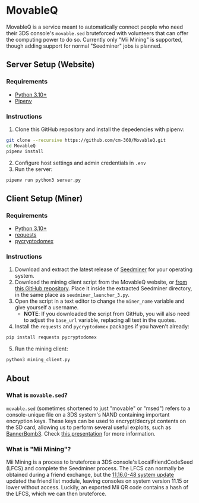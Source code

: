 # MovableQ

MovableQ is a service meant to automatically connect people who need their 3DS console's `movable.sed` bruteforced with volunteers that can offer the computing power to do so. Currently only "Mii Mining" is supported, though adding support for normal "Seedminer" jobs is planned.


## Server Setup (Website)

### Requirements

- [Python 3.10+](https://www.python.org/)
- [Pipenv](https://pypi.org/project/pipenv/)

### Instructions

1. Clone this GitHub repository and install the depedencies with pipenv:
```bash
git clone --recursive https://github.com/cm-360/MovableQ.git
cd MovableQ
pipenv install
```
2. Configure host settings and admin credentials in `.env`
3. Run the server:
```bash
pipenv run python3 server.py
```


## Client Setup (Miner)

### Requirements

- [Python 3.10+](https://www.python.org/)
- [requests](https://pypi.org/project/requests/)
- [pycryptodomex](https://pypi.org/project/pycryptodomex/)

### Instructions

1. Download and extract the latest release of [Seedminer](https://github.com/zoogie/seedminer/releases) for your operating system.
2. Download the mining client script from the MovableQ website, or [from this GitHub repository](./templates/mining_client.py). Place it inside the extracted Seedminer directory, in the same place as `seedminer_launcher_3.py`.
3. Open the script in a text editor to change the `miner_name` variable and give yourself a username.
   - **NOTE**: If you downloaded the script from GitHub, you will also need to adjust the `base_url` variable, replacing all text in the quotes.
4. Install the `requests` and `pycryptodomex` packages if you haven't already:
```bash
pip install requests pycryptodomex
```
5. Run the mining client:
```bash
python3 mining_client.py
```


## About

### What is `movable.sed`?
`movable.sed` (sometimes shortened to just "movable" or "msed") refers to a console-unique file on a 3DS system's NAND containing important encryption keys. These keys can be used to encrypt/decrypt contents on the SD card, allowing us to perform several useful exploits, such as [BannerBomb3](https://github.com/zoogie/Bannerbomb3). Check [this presentation](https://zoogie.github.io/web/34%E2%85%95c3/) for more information.

### What is "Mii Mining"?
Mii Mining is a process to bruteforce a 3DS console's LocalFriendCodeSeed (LFCS) and complete the Seedminer process. The LFCS can normally be obtained during a friend exchange, but the [11.16.0-48 system update](https://yls8.mtheall.com/ninupdates/titlelist.php?date=2022-08-30_00-00-33&sys=ctr) updated the friend list module, leaving consoles on system version 11.15 or lower without access. Luckily, an exported Mii QR code contains a hash of the LFCS, which we can then bruteforce.
